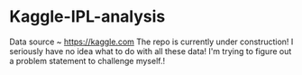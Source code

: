 # Kaggle-IPL-analysis

Data source  ~ https://kaggle.com
The repo is currently under construction!
I seriously have no idea what to do with all these data!
I'm trying to figure out a problem statement to challenge myself.! 
